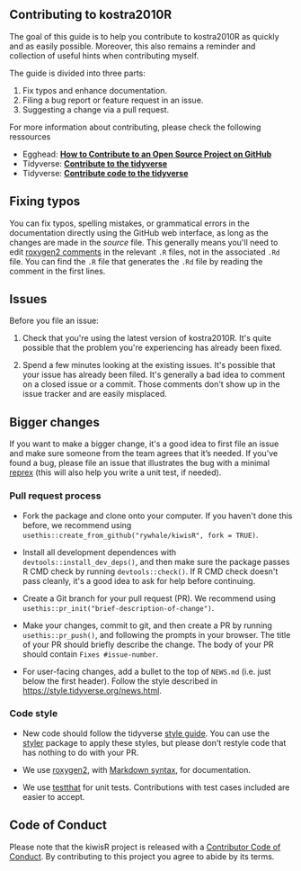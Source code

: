 ## Contributing to kostra2010R

The goal of this guide is to help you contribute to kostra2010R as quickly and as easily possible. 
Moreover, this also remains a reminder and collection of useful hints when contributing myself. 

The guide is divided into three parts:

1. Fix typos and enhance documentation.
1. Filing a bug report or feature request in an issue.
1. Suggesting a change via a pull request.

For more information about contributing, please check the following ressources

* Egghead: [**How to Contribute to an Open Source Project on GitHub**](https://app.egghead.io/playlists/how-to-contribute-to-an-open-source-project-on-github)
* Tidyverse: [**Contribute to the tidyverse**](https://rstd.io/tidy-contrib)
* Tidyverse: [**Contribute code to the tidyverse**](https://www.tidyverse.org/blog/2017/08/contributing/)

## Fixing typos

You can fix typos, spelling mistakes, or grammatical errors in the documentation directly using the GitHub web interface, as long as the changes are made in the _source_ file. 
This generally means you'll need to edit [roxygen2 comments](https://roxygen2.r-lib.org/articles/roxygen2.html) in the relevant `.R` files, not in the associated `.Rd` file. 
You can find the `.R` file that generates the `.Rd` file by reading the comment in the first lines.

## Issues

Before you file an issue:

1.  Check that you're using the latest version of kostra2010R. It's quite possible that the problem you're experiencing has already been fixed.

1.  Spend a few minutes looking at the existing issues. It's possible that your issue has already been filed.
    It's generally a bad idea to comment on a closed issue or a commit. 
    Those comments don't show up in the issue tracker and are easily misplaced.




## Bigger changes

If you want to make a bigger change, it's a good idea to first file an issue and make sure someone from the team agrees that it’s needed. 
If you’ve found a bug, please file an issue that illustrates the bug with a minimal 
[reprex](https://www.tidyverse.org/help/#reprex) (this will also help you write a unit test, if needed).

### Pull request process

*   Fork the package and clone onto your computer. If you haven't done this before, we recommend using `usethis::create_from_github("rywhale/kiwisR", fork = TRUE)`.

*   Install all development dependences with `devtools::install_dev_deps()`, and then make sure the package passes R CMD check by running `devtools::check()`. 
    If R CMD check doesn't pass cleanly, it's a good idea to ask for help before continuing. 
*   Create a Git branch for your pull request (PR). We recommend using `usethis::pr_init("brief-description-of-change")`.

*   Make your changes, commit to git, and then create a PR by running `usethis::pr_push()`, and following the prompts in your browser.
    The title of your PR should briefly describe the change.
    The body of your PR should contain `Fixes #issue-number`.

*  For user-facing changes, add a bullet to the top of `NEWS.md` (i.e. just below the first header). Follow the style described in <https://style.tidyverse.org/news.html>.

### Code style

*   New code should follow the tidyverse [style guide](https://style.tidyverse.org). 
    You can use the [styler](https://CRAN.R-project.org/package=styler) package to apply these styles, but please don't restyle code that has nothing to do with your PR.  

*  We use [roxygen2](https://cran.r-project.org/package=roxygen2), with [Markdown syntax](https://cran.r-project.org/web/packages/roxygen2/vignettes/rd-formatting.html), for documentation.  

*  We use [testthat](https://cran.r-project.org/package=testthat) for unit tests. 
   Contributions with test cases included are easier to accept.  

## Code of Conduct

Please note that the kiwisR project is released with a
[Contributor Code of Conduct](CODE_OF_CONDUCT.md). By contributing to this
project you agree to abide by its terms.
